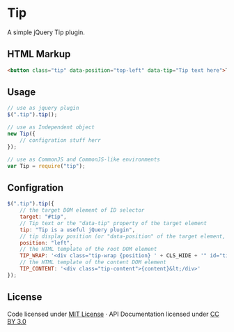 # Tip
A simple jQuery Tip plugin.

## HTML Markup
``` html
<button class="tip" data-position="top-left" data-tip="Tip text here">Tip shows top left</button>
```
## Usage
``` js
// use as jquery plugin
$(".tip").tip();

// use as Independent object
new Tip({
    // configration stuff herr
});

// use as CommonJS and CommonJS-like environments
var Tip = require("tip");
```

## Configration
``` js
$(".tip").tip({
    // the target DOM element of ID selector
    target: "#tip",
    // Tip text or the "data-tip" property of the target element
    tip: "Tip is a useful jQuery plugin",
    // tip display position (or "data-position" of the target element, "bottom-center" as default value)
    position: "left",
    // the HTML template of the root DOM element
    TIP_WRAP: '<div class="tip-wrap {position} ' + CLS_HIDE + '" id="tip-{id}"></div>',
    // the HTML template of the content DOM element
    TIP_CONTENT: '<div class="tip-content">{content}&lt;/div>'
});
```

## License

Code licensed under <a href="http://opensource.org/licenses/mit-license.html">MIT License</a> · API
Documentation licensed under <a href="http://creativecommons.org/licenses/by/3.0/">CC BY 3.0</a>
